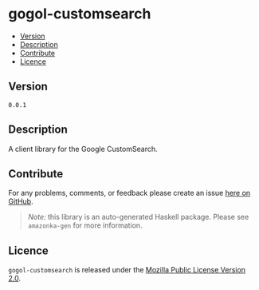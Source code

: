 # gogol-customsearch

* [Version](#version)
* [Description](#description)
* [Contribute](#contribute)
* [Licence](#licence)


## Version

`0.0.1`


## Description

A client library for the Google CustomSearch.


## Contribute

For any problems, comments, or feedback please create an issue [here on GitHub](https://github.com/brendanhay/amazonka/issues).

> _Note:_ this library is an auto-generated Haskell package. Please see `amazonka-gen` for more information.


## Licence

`gogol-customsearch` is released under the [Mozilla Public License Version 2.0](http://www.mozilla.org/MPL/).
